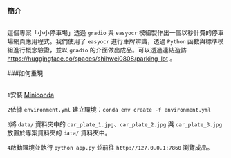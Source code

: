 ### 簡介

##
這個專案「小小停車場」透過 `gradio` 與 `easyocr` 模組製作出一個以秒計費的停車場網頁應用程式。我們使用了 `easyocr` 進行車牌辨識，透過 `Python` 函數與標準模組進行概念驗證，並以 `gradio` 的介面做出成品。可以透過連結造訪 https://huggingface.co/spaces/shihwei0808/parking_lot 。

###如何重現

##
`1`安裝 [Miniconda](https://docs.anaconda.com/miniconda/)

`2`依據 `environment.yml` 建立環境：`conda env create -f environment.yml`

`3`將 `data/` 資料夾中的 `car_plate_1.jpg`、`car_plate_2.jpg` 與 `car_plate_3.jpg` 放置於專案資料夾的 `data/` 資料夾中。

`4`啟動環境並執行 `python app.py` 並前往 `http://127.0.0.1:7860` 瀏覽成品。
